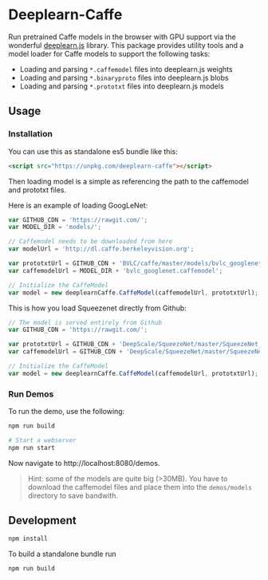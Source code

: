 # Deeplearn-Caffe

Run pretrained Caffe models in the browser with GPU support via the wonderful [deeplearn.js][deeplearn] library. This package provides utility tools and a model loader for Caffe models to support the following tasks:

* Loading and parsing `*.caffemodel` files into deeplearn.js weights
* Loading and parsing `*.binaryproto` files into deeplearn.js blobs
* Loading and parsing `*.prototxt` files into deeplearn.js models

## Usage

### Installation
You can use this as standalone es5 bundle like this:

```html
<script src="https://unpkg.com/deeplearn-caffe"></script>
```

Then loading model is a simple as referencing the path to the caffemodel and prototxt files.

Here is an example of loading GoogLeNet:

```js
var GITHUB_CDN = 'https://rawgit.com/';
var MODEL_DIR = 'models/';

// Caffemodel needs to be downloaded from here
var modelUrl = 'http://dl.caffe.berkeleyvision.org';

var prototxtUrl = GITHUB_CDN + 'BVLC/caffe/master/models/bvlc_googlenet/deploy.prototxt';
var caffemodelUrl = MODEL_DIR + 'bvlc_googlenet.caffemodel';

// Initialize the CaffeModel
var model = new deeplearnCaffe.CaffeModel(caffemodelUrl, prototxtUrl);
```

This is how you load Squeezenet directly from Github:

```js
// The model is served entirely from Github
var GITHUB_CDN = 'https://rawgit.com/';

var prototxtUrl = GITHUB_CDN + 'DeepScale/SqueezeNet/master/SqueezeNet_v1.1/deploy.prototxt';
var caffemodelUrl = GITHUB_CDN + 'DeepScale/SqueezeNet/master/SqueezeNet_v1.1/squeezenet_v1.1.caffemodel';

// Initialize the CaffeModel
var model = new deeplearnCaffe.CaffeModel(caffemodelUrl, prototxtUrl);
```

### Run Demos

To run the demo, use the following:

```bash
npm run build

# Start a webserver
npm run start
```

Now navigate to http://localhost:8080/demos.

> Hint: some of the models are quite big (>30MB). You have to download the caffemodel files and place them into the `demos/models` directory to save bandwith.

## Development

```sh
npm install
```

To build a standalone bundle run

```sh
npm run build
```

[deeplearn]: https://github.com/PAIR-code/deeplearnjs
